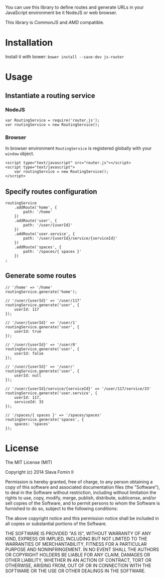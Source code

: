 You can use this library to define routes and generate URLs in your JavaScript environment be it NodeJS or web browser.

This library is *CommonJS* and *AMD* compatible.

# Installation

Install it with bower: `bower install --save-dev js-router`

# Usage

## Instantiate a routing service

### NodeJS

    var RoutingService = require('router.js');
    var routingService = new RoutingService();

### Browser

In browser environment `RoutingService` is registered globally with your `window` object.

    <script type="text/javascript" src="router.js"></script>
    <script type="text/javascript">
        var routingService = new RoutingService();
    </script>

## Specify routes configuration

    routingService
        .addRoute('home', {
            path: '/home'
        })
        .addRoute('user', {
            path: '/user/{userId}'
        })
        .addRoute('user.service', {
            path: '/user/{userId}/service/{serviceId}'
        })
        .addRoute('spaces', {
            path: '/spaces/{ spaces }'
        })
    ;

## Generate some routes

    // '/home' => '/home'
    routingService.generate('home');

    // '/user/{userId}' => '/user/117'
    routingService.generate('user', {
        userId: 117
    });

    // '/user/{userId}' => '/user/1'
    routingService.generate('user', {
        userId: true
    });

    // '/user/{userId}' => '/user/0'
    routingService.generate('user', {
        userId: false
    });

    // '/user/{userId}' => '/user/'
    routingService.generate('user', {
        userId: null
    });

    // '/user/{userId}/service/{serviceId}' => '/user/117/service/33'
    routingService.generate('user.service', {
        userId: 117,
        serviceId: 33
    });

    // '/spaces/{ spaces }' => '/spaces/spaces'
    routingService.generate('spaces', {
        spaces: 'spaces'
    });

# License

The MIT License (MIT)

Copyright (c) 2014 Slava Fomin II

Permission is hereby granted, free of charge, to any person obtaining a copy
of this software and associated documentation files (the "Software"), to deal
in the Software without restriction, including without limitation the rights
to use, copy, modify, merge, publish, distribute, sublicense, and/or sell
copies of the Software, and to permit persons to whom the Software is
furnished to do so, subject to the following conditions:

The above copyright notice and this permission notice shall be included in
all copies or substantial portions of the Software.

THE SOFTWARE IS PROVIDED "AS IS", WITHOUT WARRANTY OF ANY KIND, EXPRESS OR
IMPLIED, INCLUDING BUT NOT LIMITED TO THE WARRANTIES OF MERCHANTABILITY,
FITNESS FOR A PARTICULAR PURPOSE AND NONINFRINGEMENT. IN NO EVENT SHALL THE
AUTHORS OR COPYRIGHT HOLDERS BE LIABLE FOR ANY CLAIM, DAMAGES OR OTHER
LIABILITY, WHETHER IN AN ACTION OF CONTRACT, TORT OR OTHERWISE, ARISING FROM,
OUT OF OR IN CONNECTION WITH THE SOFTWARE OR THE USE OR OTHER DEALINGS IN
THE SOFTWARE.